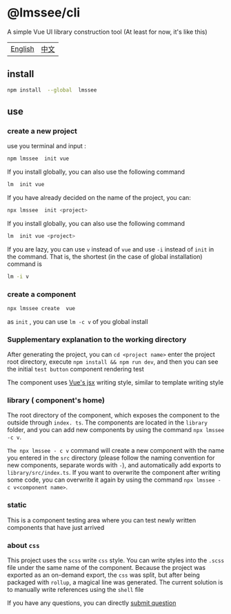 # @lmssee/cli

A simple Vue UI library construction tool (At least for now, it's like this)

<table><tr>
<td><a href="https://github.com/lmssee/cli/blob/main/ReadMe.md"  target="_self">English</a></td>
<td><a href="https://github.com/lmssee/cli/blob/main/自述文件.md"  target="_self">中文</a></td>
</tr></table>

## install

```sh
npm install  --global  lmssee
```

## use

### create a new project

use you terminal and input :

```sh
npm lmssee  init vue
```

If you install globally, you can also use the following command

```sh
lm  init vue
```

If you have already decided on the name of the project, you can:

```sh
npx lmssee  init <project>
```

If you install globally, you can also use the following command

```sh
lm  init vue <project>
```

If you are lazy, you can use `v` instead of `vue` and use `-i` instead of `init` in the command. That is, the shortest (in the case of global installation) command is

```sh
lm -i v
```

### create a component

```sh
npx lmssee create  vue
```

as `init` , you can use `lm -c v` of you global install

### Supplementary explanation to the working directory

After generating the project, you can `cd <project name>` enter the project root directory, execute `npm install && npm run dev`, and then you can see the initial `test button` component rendering test

The component uses [Vue's jsx](https://cn.vuejs.org/guide/extras/render-function.html) writing style, similar to template writing style

### library ( component's home)

The root directory of the component, which exposes the component to the outside through `index. ts`. The components are located in the `library` folder, and you can add new components by using the command `npx lmssee -c v`.

`The npx lmssee - c v` command will create a new component with the name you entered in the `src` directory (please follow the naming convention for new components, separate words with `-`), and automatically add exports to `library/src/index.ts`. If you want to overwrite the component after writing some code, you can overwrite it again by using the command `npx lmssee - c v<component name>`.

### static

This is a component testing area where you can test newly written components that have just arrived

### about `css`

This project uses the `scss` write `css` style. You can write styles into the `.scss` file under the same name of the component. Because the project was exported as an on-demand export, the `css` was split, but after being packaged with `rollup`, a magical line was generated. The current solution is to manually write references using the `shell` file

If you have any questions, you can directly [submit question](https://github.com/lmssee/cli/issues/new)
